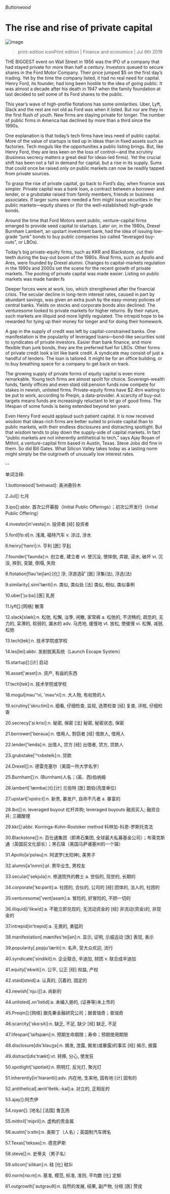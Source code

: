 ###### Buttonwood
# The rise and rise of private capital 
![image](images/20190706_FND002_0.jpg) 
> print-edition iconPrint edition | Finance and economics | Jul 6th 2019 
THE BIGGEST event on Wall Street in 1956 was the IPO of a company that had stayed private for more than half a century. Investors queued to secure shares in the Ford Motor Company. Their price jumped $5 on the first day’s trading. Yet by the time the company listed, it had no real need for capital. Henry Ford, its founder, had long been hostile to the idea of going public. It was almost a decade after his death in 1947 when the family foundation at last decided to sell some of its Ford shares to the public. 
This year’s wave of high-profile flotations has some similarities. Uber, Lyft, Slack and the rest are not old as Ford was when it listed. But nor are they in the first flush of youth. New firms are staying private for longer. The number of public firms in America has declined by more than a third since the 1990s. 
One explanation is that today’s tech firms have less need of public capital. More of the value of startups is tied up in ideas than in fixed assets such as factories. Tech moguls like the opportunities a public listing brings. But, like Henry Ford, they are less keen on the loss of control—and the scrutiny (business secrecy matters a great deal for ideas-led firms). Yet the crucial shift has been not a fall in demand for capital, but a rise in its supply. Sums that could once be raised only on public markets can now be readily tapped from private sources. 
To grasp the rise of private capital, go back to Ford’s day, when finance was simpler. Private capital was a bank loan, a contract between a borrower and lender, or a grubstake raised from family members, friends or business associates. If larger sums were needed a firm might issue securities in the public markets—equity shares or (for the well-established) high-grade bonds. 
Around the time that Ford Motors went public, venture-capital firms emerged to provide seed capital to startups. Later on, in the 1980s, Drexel Burnham Lambert, an upstart investment bank, had the idea of issuing low-grade “junk” bonds to buy public companies (so called “leveraged buy-outs”, or LBOs). 
Today’s big private-equity firms, such as KKR and Blackstone, cut their teeth during the buy-out boom of the 1980s. Rival firms, such as Apollo and Ares, were founded by Drexel alumni. Changes to capital-markets regulation in the 1990s and 2000s set the scene for the recent growth of private markets. The pooling of private capital was made easier. Listing on public markets was made harder.fs 
Deeper forces were at work, too, which strengthened after the financial crisis. The secular decline in long-term interest rates, caused in part by abundant savings, was given an extra push by the easy-money policies of central banks. Yields on stocks and corporate bonds also declined. The venturesome looked to private markets for higher returns. By their nature, such markets are illiquid and more lightly regulated. The intrepid hope to be rewarded for tying up their money for longer and for doing their homework. 
A gap in the supply of credit was left by capital-constrained banks. One manifestation is the popularity of leveraged loans—bond-like securities sold to syndicates of private investors. Easier than bank finance, and more flexible than junk bonds, they are the preferred fuel for LBOs. Other forms of private credit look a lot like bank credit. A syndicate may consist of just a handful of lenders. The loan is tailored. It might be for an office building, or to buy breathing space for a company to get back on track. 
The growing supply of private forms of equity capital is even more remarkable. Young tech firms are almost spoilt for choice. Sovereign-wealth funds, family offices and even staid old pension funds now compete for stakes in newish, unlisted firms. Private-equity firms have $2.4trn waiting to be put to work, according to Preqin, a data-provider. A scarcity of buy-out targets means funds are increasingly reluctant to let go of good firms. The lifespan of some funds is being extended beyond ten years. 
Even Henry Ford would applaud such patient capital. It is now received wisdom that ideas-rich firms are better suited to private capital than to public markets, with their endless disclosures and distracting spotlight. But that wisdom tends to play down the supply-side of capital markets. In fact “public markets are not inherently antithetical to tech,” says Ajay Royan of Mithril, a venture-capital firm based in Austin, Texas. Steve Jobs did fine in them. So did Bill Gates. What Silicon Valley takes today as a lasting norm might simply be the outgrowth of unusually low interest rates. 
-- 
 单词注释:
1.buttonwood['bʌtnwʊd]: 美洲悬铃木 
2.Jul[]:七月 
3.ipo[]:abbr. 首次公开募股（Initial Public Offerings）；初次公开发行（Initial Public Offering） 
4.investor[in'vestә]:n. 投资者 [经] 投资者 
5.ford[fɒ:d]:n. 浅滩, 福特汽车 v. 涉过, 涉水 
6.henry['henri]:n. 亨利 [医] 亨[利](电感应单位) 
7.founder['faundә]:n. 创立者, 建立者 vt. 使沉没, 使摔倒, 弄跛, 浸水, 破坏 vi. 沉没, 摔到, 变跛, 倒塌, 失败 
8.flotation[flәu'teiʃәn]:[化] 浮; 浮游选矿 [医] 浮集(法), 浮选(法) 
9.similarity[.simi'læriti]:n. 类似, 类似处 [法] 类似, 相似, 类似事例 
10.uber['ju:bә]:[医] 乳房 
11.lyft[]:[网络] 散落 
12.slack[slæk]:n. 松弛, 松懈, 淡季, 闲散, 家常裤 a. 松弛的, 不流畅的, 疏忽的, 无力的, 呆滞的, 软弱的, 漏水的 adv. 马虎地, 缓慢地 vt. 放松, 使缓慢 vi. 松懈, 减弱, 松弛 
13.tech[tek]:n. 技术学院或学校 
14.les[lei]:abbr. 发射脱离系统（Launch Escape System） 
15.startup[]:[计] 启动 
16.asset['æset]:n. 资产, 有益的东西 
17.tech[tek]:n. 技术学院或学校 
18.mogul[mәu'^ʌl, 'mәu^ʌl]:n. 大人物, 有权势的人 
19.scrutiny['skru:tini]:n. 细看, 仔细检查, 监视, 选票检查 [经] 复查, 评核, 仔细检查 
20.secrecy['si:krisi]:n. 秘密, 保密 [法] 秘密, 秘密状态, 保密 
21.borrower['bɒrәuә]:n. 借用人, 剽窃者 [经] 借款人, 借用人 
22.lender['lendә]:n. 出借人, 贷方 [经] 出借者, 贷方, 贷款人 
23.grubstake['^rʌbsteik]:n. 贷款 
24.Drexel[]:n. 德雷克塞尔（美国一所大学名字） 
25.Burnham[]:n. (Burnham)人名；(英、西)伯纳姆 
26.lambert['læmbә(:)t]:[计] 兰伯特 [医] 朗伯(亮度单位) 
27.upstart['ʌpstɑ:t]:n. 新贵, 暴发户, 自命不凡者 a. 暴富的 
28.lbo[]:n. leveraged buyout 杠杆并购; leveraged buyouts 融资买入; 融资合并; 三硼酸锂 
29.kkr[]:abbr. Korringa-Kohn-Rostoker method 科林加-科恩-罗斯托克法 
30.Blackstone[]:n. 百仕通集团（即黑石集团, 全球最大私募基金公司）；布莱克斯通（英国前文化部长）；黑石镇（美国马萨诸塞州的一个镇） 
31.Apollo[ә'pɒlәu]:n. 阿波罗(太阳神), 美男子 
32.alumni[ә'lʌmni]:pl. 男毕业生, 男校友 
33.secular['sekjulә]:n. 修道院外的教士 a. 世俗的, 现世的, 长期的 
34.corporate['kɒ:pәrit]:a. 社团的, 合伙的, 公司的 [经] 团体的, 法人的, 社团的 
35.venturesome['ventʃәsәm]:a. 冒险的, 好冒险的, 不顾一切的 
36.illiquid[i'likwid]:a. 不能立即兑现的, 无流动资金的 [经] 非流动(资金)的, 非现金的 
37.intrepid[in'trepid]:a. 无畏的, 勇猛的 
38.manifestation[.mænifes'teiʃәn]:n. 显示, 证明, 示威运动 [医] 表现, 表示 
39.popularity[.pɒpju'læriti]:n. 名声, 受大众欢迎, 流行 
40.syndicate['sindikit]:n. 企业联合, 辛迪加, 财团 v. 联合成辛迪加 
41.equity['ekwiti]:n. 公平, 公正 [经] 权益, 产权 
42.staid[steid]:a. 认真的, 沉着的, 固定的 
43.newish['nju:iʃ]:a. 尚新的 
44.unlisted[.ʌn'listid]:a. 未编入册的, (证券等)未上市的 
45.Preqin[]:[网络] 据先秦金融研究公司；据普瑞奇；普瑞奇 
46.scarcity['skɑ:siti]:n. 缺乏, 不足, 缺少 [经] 缺乏, 不足 
47.lifespan['laifspæn]:n. 预期生命期限；寿命；预期使用期限 
48.disclosure[dis'klәuʒә]:n. 揭发, 泄露, 揭发(或暴露)的事实 [经] 揭示, 披露 
49.distract[dis'trækt]:vt. 转移, 分心, 使发狂 
50.spotlight['spɒtlait]:n. 照明灯, 反光灯, 聚光灯 
51.inherently[in'hiәrәntli]:adv. 内在地, 生来地, 固有地 [计] 固有的 
52.antithetical[.ænti'θetik.-kәl]:a. 对立的, 正相反的 
53.ajay[]:阿杰伊 
54.royan[]: [地名] [法国] 鲁瓦扬 
55.mithril['mipril]:n. 虚构的贵金属 
56.austin['ɔ:stin]:n. 奥斯丁（人名）；英国制汽车牌名 
57.Texas['teksәs]:n. 德克萨斯 
58.steve[]:n. 史蒂夫（男子名） 
59.silicon['silikәn]:n. 硅 [化] 硅Si 
60.norm[nɒ:m]:n. 基准, 模范, 标准, 准则, 平均数 [化] 定额 
61.outgrowth['autgrәuθ]:n. 自然的发展, 结果, 副产物, 分枝 [医] 赘疣 
